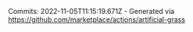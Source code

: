 Commits: 2022-11-05T11:15:19.671Z - Generated via https://github.com/marketplace/actions/artificial-grass
<br>
